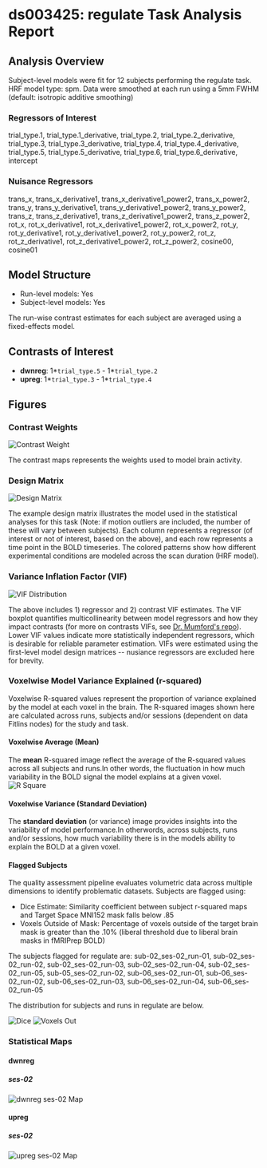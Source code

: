 # ds003425: regulate Task Analysis Report
## Analysis Overview
Subject-level models were fit for 12 subjects performing the regulate task.
HRF model type: spm. Data were smoothed at each run using a 5mm FWHM (default: isotropic additive smoothing)
### Regressors of Interest
trial_type.1, trial_type.1_derivative, trial_type.2, trial_type.2_derivative, trial_type.3, trial_type.3_derivative, trial_type.4, trial_type.4_derivative, trial_type.5, trial_type.5_derivative, trial_type.6, trial_type.6_derivative, intercept
### Nuisance Regressors
trans_x, trans_x_derivative1, trans_x_derivative1_power2, trans_x_power2, trans_y, trans_y_derivative1, trans_y_derivative1_power2, trans_y_power2, trans_z, trans_z_derivative1, trans_z_derivative1_power2, trans_z_power2, rot_x, rot_x_derivative1, rot_x_derivative1_power2, rot_x_power2, rot_y, rot_y_derivative1, rot_y_derivative1_power2, rot_y_power2, rot_z, rot_z_derivative1, rot_z_derivative1_power2, rot_z_power2, cosine00, cosine01
## Model Structure
- Run-level models: Yes
- Subject-level models: Yes

The run-wise contrast estimates for each subject are averaged using a fixed-effects model.
## Contrasts of Interest
- **dwnreg**: 1*`trial_type.5` - 1*`trial_type.2`
- **upreg**: 1*`trial_type.3` - 1*`trial_type.4`

## Figures

### Contrast Weights
![Contrast Weight](./imgs/ds003425_task-regulate_contrast-matrix.svg)

The contrast maps represents the weights used to model brain activity.

### Design Matrix
![Design Matrix](./imgs/ds003425_task-regulate_design-matrix.svg)

The example design matrix illustrates the model used in the statistical analyses for this task (Note: if motion outliers are included, the number of these will vary between subjects). Each column represents a regressor (of interest or not of interest, based on the above), and each row represents a time point in the BOLD timeseries. The colored patterns show how different experimental conditions are modeled across the scan duration (HRF model).

### Variance Inflation Factor (VIF)
![VIF Distribution](./imgs/ds003425_task-regulate_vif-boxplot.png)

The above includes 1) regressor and 2) contrast VIF estimates. The VIF boxplot quantifies multicollinearity between model regressors and how they impact contrasts (for more on contrasts VIFs, see [Dr. Mumford's repo](https://github.com/jmumford/vif_contrasts)). Lower VIF values indicate more statistically independent regressors, which is desirable for reliable parameter estimation. VIFs were estimated using the first-level model design matrices -- nusiance regressors are excluded here for brevity.

### Voxelwise Model Variance Explained (r-squared)
Voxelwise R-squared values represent the proportion of variance explained by the model at each voxel in the brain. The R-squared images shown here are calculated across runs, subjects and/or sessions (dependent on data Fitlins nodes) for the study and task.

#### Voxelwise Average (Mean)
The **mean** R-squared image reflect the average of the R-squared values across all subjects and runs.In other words, the fluctuation in how much variability in the BOLD signal the model explains at a given voxel.
![R Square](./imgs/ds003425_task-regulate_rsquare-mean.png)

#### Voxelwise Variance (Standard Deviation)
The **standard deviation** (or variance) image provides insights into the variability of model performance.In otherwords, across subjects, runs and/or sessions, how much variability there is in the models ability to explain the BOLD at a given voxel.

#### Flagged Subjects
The quality assessment pipeline evaluates volumetric data across multiple dimensions to identify problematic datasets. Subjects are flagged using: 

  - Dice Estimate: Similarity coefficient between subject r-squared maps and Target Space MNI152 mask falls below .85 
  - Voxels Outside of Mask: Percentage of voxels outside of the target brain mask is greater than the .10% (liberal threshold due to liberal brain masks in fMRIPrep BOLD) 

The subjects flagged for regulate are:
sub-02_ses-02_run-01, sub-02_ses-02_run-02, sub-02_ses-02_run-03, sub-02_ses-02_run-04, sub-02_ses-02_run-05, sub-05_ses-02_run-02, sub-06_ses-02_run-01, sub-06_ses-02_run-02, sub-06_ses-02_run-03, sub-06_ses-02_run-04, sub-06_ses-02_run-05

The distribution for subjects and runs in regulate are below. 

![Dice](./imgs/ds003425_task-regulate_hist-dicesimilarity.png)
![Voxels Out](./imgs/ds003425_task-regulate_hist-voxoutmask.png)

### Statistical Maps

#### dwnreg

##### ses-02
![dwnreg ses-02 Map](./imgs/ds003425_task-regulate_ses-02_contrast-dwnreg_map.png)

#### upreg

##### ses-02
![upreg ses-02 Map](./imgs/ds003425_task-regulate_ses-02_contrast-upreg_map.png)
